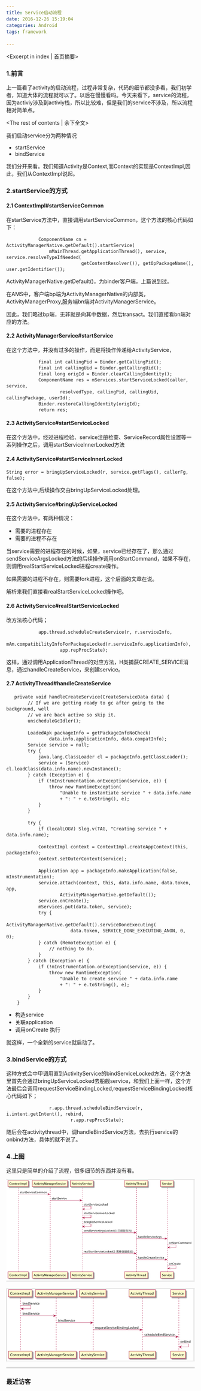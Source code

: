 ```yaml
---
title: Service启动流程
date: 2016-12-26 15:19:04
categories: Android
tags: framework

---
```

<Excerpt in index | 首页摘要>
### 1.前言

上一篇看了activity的启动流程，过程非常复杂，代码的细节都没多看，我们初学者，知道大体的流程就可以了。以后在慢慢看吗。今天来看下，service的流程，因为activiy涉及到activiy栈，所以比较难，但是我们的service不涉及，所以流程相对简单点。

<!-- more -->
<The rest of contents | 余下全文>



我们启动service分为两种情况

* startService
* bindService

我们分开来看。我们知道Activity是Context,而Context的实现是ContextImpl,因此，我们从ContextImpl说起。

### 2.startService的方式

#### 2.1 ContextImpl#startServiceCommon

在startService方法中，直接调用startServiceCommon，这个方法的核心代码如下：

```
            ComponentName cn = ActivityManagerNative.getDefault().startService(
                mMainThread.getApplicationThread(), service, service.resolveTypeIfNeeded(
                            getContentResolver()), getOpPackageName(), user.getIdentifier());
```
ActivityManagerNative.getDefault()，为binder客户端，上篇说到过。

在AMS中，客户端bp端为ActivityManagerNative的内部类，ActivityManagerProxy,服务端bn端对ActivityManagerService。

因此，我们略过bp端，无非就是向其中数据，然后transact。我们直接看bn端对应的方法。

#### 2.2 ActivityManagerService#startService

在这个方法中，并没有过多的操作，而是将操作传递给ActivityService，

```
            final int callingPid = Binder.getCallingPid();
            final int callingUid = Binder.getCallingUid();
            final long origId = Binder.clearCallingIdentity();
            ComponentName res = mServices.startServiceLocked(caller, service,
                    resolvedType, callingPid, callingUid, callingPackage, userId);
            Binder.restoreCallingIdentity(origId);
            return res;
```

#### 2.3 ActivityService#startServiceLocked

在这个方法中，经过进程检验、service注册检查、ServiceRecord属性设置等一系列操作之后，调用startServiceInnerLocked方法

#### 2.4 ActivityService#startServiceInnerLocked



```
String error = bringUpServiceLocked(r, service.getFlags(), callerFg, false);
```
在这个方法中,后续操作交由bringUpServiceLocked处理。


#### 2.5 ActivityService#bringUpServiceLocked

在这个方法中，有两种情况：

* 需要的进程存在
* 需要的进程不存在

当service需要的进程存在的时候，如果，service已经存在了，那么通过sendServiceArgsLocked方法的后续操作调用onStartCommand，如果不存在，则调用realStartServiceLocked进程create操作。

如果需要的进程不存在，则需要fork进程，这个后面的文章在说。

解析来我们直接看realStartServiceLocked操作吧。

#### 2.6 ActivityService#realStartServiceLocked

改方法核心代码；

```
            app.thread.scheduleCreateService(r, r.serviceInfo,
                    mAm.compatibilityInfoForPackageLocked(r.serviceInfo.applicationInfo),
                    app.repProcState);
```

这样，通过调用ApplicationThread的对应方法，H类捕获CREATE_SERVICE消息，通过handleCreateService，来创建service。

#### 2.7 ActivityThread#handleCreateService

```
   private void handleCreateService(CreateServiceData data) {
        // If we are getting ready to gc after going to the background, well
        // we are back active so skip it.
        unscheduleGcIdler();

        LoadedApk packageInfo = getPackageInfoNoCheck(
                data.info.applicationInfo, data.compatInfo);
        Service service = null;
        try {
            java.lang.ClassLoader cl = packageInfo.getClassLoader();
            service = (Service) cl.loadClass(data.info.name).newInstance();
        } catch (Exception e) {
            if (!mInstrumentation.onException(service, e)) {
                throw new RuntimeException(
                    "Unable to instantiate service " + data.info.name
                    + ": " + e.toString(), e);
            }
        }

        try {
            if (localLOGV) Slog.v(TAG, "Creating service " + data.info.name);

            ContextImpl context = ContextImpl.createAppContext(this, packageInfo);
            context.setOuterContext(service);

            Application app = packageInfo.makeApplication(false, mInstrumentation);
            service.attach(context, this, data.info.name, data.token, app,
                    ActivityManagerNative.getDefault());
            service.onCreate();
            mServices.put(data.token, service);
            try {
                ActivityManagerNative.getDefault().serviceDoneExecuting(
                        data.token, SERVICE_DONE_EXECUTING_ANON, 0, 0);
            } catch (RemoteException e) {
                // nothing to do.
            }
        } catch (Exception e) {
            if (!mInstrumentation.onException(service, e)) {
                throw new RuntimeException(
                    "Unable to create service " + data.info.name
                    + ": " + e.toString(), e);
            }
        }
    }
```

* 构造service
* 关联application
* 调用onCreate 执行

就这样，一个全新的service就启动了。






### 3.bindService的方式

这种方式会中甲调用直到ActivityService的bindServiceLocked方法，这个方法里首先会通过bringUpServiceLocked去船舰service，和我们上面一样，这个方法最后会调用requestServiceBindingLocked,requestServiceBindingLocked核心代码如下；

```
                r.app.thread.scheduleBindService(r, i.intent.getIntent(), rebind,
                        r.app.repProcState);

```

随后会在activitythread中，调handleBindService方法，去执行service的onbind方法，具体的就不说了。

### 4.上图
这里只是简单的介绍了流程，很多细节的东西并没有看。

![](/images/framework/service/startservice.png)


![](/images/framework/service/bindservice.png)

---

### 最近访客

<ul class="ds-recent-visitors" data-num-items="46" data-avatar-size="40"></ul>